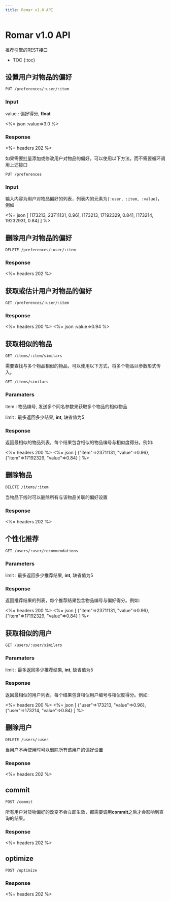 ```yaml
---
title: Romar v1.0 API
---
```


# Romar v1.0 API

推荐引擎的REST接口

* TOC
{:toc}


## 设置用户对物品的偏好

    PUT /preferences/:user/:item

### Input

value
: 偏好得分, **float**

<%= json :value=>3.0 %>

### Response

<%= headers 202 %>

如果需要批量添加或修改用户对物品的偏好，可以使用以下方法，而不需要循环调用上述接口

    PUT /preferences

### Input

输入内容为用户对物品偏好的列表，列表内的元素为`[:user, :item, :value]`，例如

<%= json [
      [173213, 23711131, 0.96],
      [173213, 17192329, 0.84],
      [173214, 19232931, 0.84]
    ]  %>


## 删除用户对物品的偏好

    DELETE /preferences/:user/:item

### Response

<%= headers 202 %>


## 获取或估计用户对物品的偏好

    GET /preferences/:user/:item

### Response

<%= headers 200 %>
<%= json :value=>0.94 %>


## 获取相似的物品

    GET /items/:item/similars

需要查找与多个物品相似的物品，可以使用以下方式，将多个物品以参数形式传入。

    GET /items/similars

### Paramaters

item
: 物品编号, 发送多个同名参数来获取多个物品的相似物品

limit
: 最多返回多少结果, **int**, 缺省值为5

### Response

返回最相似的物品列表，每个结果包含相似的物品编号与相似度得分。例如:

<%= headers 200 %>
<%= json [
      {"item"=>23711131, "value"=>0.96},
      {"item"=>17192329, "value"=>0.84}
    ] %>

## 删除物品

    DELETE /items/:item

当物品下线时可以删除所有与该物品关联的偏好设置

### Response

<%= headers 202 %>


## 个性化推荐

    GET /users/:user/recommendations

### Parameters

limit
: 最多返回多少推荐结果, **int**, 缺省值为5


### Response

返回推荐结果的列表，每个推荐结果包含物品编号与偏好得分。例如:

<%= headers 200 %>
<%= json [
      {"item"=>23711131, "value"=>0.96},
      {"item"=>17192329, "value"=>0.84}
    ] %>

## 获取相似的用户

    GET /users/:user/similars

### Paramaters

limit
: 最多返回多少推荐结果, **int**, 缺省值为5

### Response

返回最相似的用户列表，每个结果包含相似用户编号与相似度得分。例如:

<%= headers 200 %>
<%= json [
      {"user"=>173213, "value"=>0.96},
      {"user"=>173214, "value"=>0.84}
    ] %>

## 删除用户

    DELETE /users/:user

当用户不再使用时可以删除所有该用户的偏好设置


### Response

<%= headers 202 %>


## commit

    POST /commit

所有用户对货物偏好的改变不会立即生效，都需要调用**commit**之后才会影响到查询的结果。

### Response

<%= headers 202 %>


## optimize

    POST /optimize

### Response

<%= headers 202 %>

